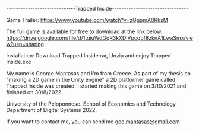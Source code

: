 -----------------------------Trapped Inside--------------------------------

Game Trailer: https://www.youtube.com/watch?v=zGgpmA0RksM

The full game is available for free to download at the link below.
https://drive.google.com/file/d/1tqiuWdGqR3kXDiVpcqbf8zknA1LwaSmx/view?usp=sharing

Installation: Download Trapped Inside.rar, Unzip and enjoy Trapped Inside.exe


My name is George Mantasas and I'm from Greece.
As part of my thesis on "making a 2D game in the Unity engine"
a 2D platformer game called Trapped Inside was created.
I started making this game on 3/10/2021 and finished on 30/8/2022.

University of the Peloponnese. School of Economics and Technology.
Department of Digital Systems 2022.

If you want to contact me, you can send me geo.mantasas@gmail.com

